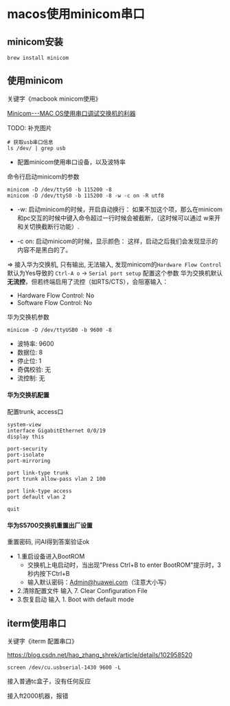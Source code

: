 # macos使用minicom串口

## minicom安装

```
brew install minicom
```


## 使用minicom

关键字《macbook minicom使用》

[Minicom---MAC OS使用串口调试交换机的利器](https://www.jianshu.com/p/3d921b547705)

TODO: 补充图片

```
# 获取usb串口信息
ls /dev/ | grep usb
```

* 配置minicom使用串口设备，以及波特率

命令行启动minicom的参数
```
minicom -D /dev/ttyS0 -b 115200 -8
minicom -D /dev/ttyS0 -b 115200 -8 -w -c on -R utf8
```

* -w: 启动minicom的时候，开启自动换行：
如果不加这个项，那么在minicom和pc交互的时候中键入命令超过一行时候会被截断，（这时候可以通过<C-a> w来开和关切换截断行功能）.

* -c on: 启动minicom的时候，显示颜色：
这样，启动之后我们会发现显示的内容不是黑白的了。

=> 接入华为交换机, 只有输出, 无法输入, 发现minicom的`Hardware Flow Control` 默认为Yes导致的
`Ctrl-A o` -> `Serial port setup` 配置这个参数
华为交换机默认**无流控**，但若终端启用了流控（如RTS/CTS），会阻塞输入：

- Hardware Flow Control: No
- Software Flow Control: No


华为交换机参数
```
minicom -D /dev/ttyUSB0 -b 9600 -8
```

- 波特率: 9600
- 数据位: 8
- 停止位: 1
- 奇偶校验: 无
- 流控制: 无

#### 华为交换机配置

配置trunk, access口
```
system-view
interface GigabitEthernet 0/0/19
display this

port-security
port-isolate
port-mirroring

port link-type trunk
port trunk allow-pass vlan 2 100

port link-type access
port default vlan 2

quit
```

#### 华为S5700交换机重置出厂设置

重置密码, 问AI得到答案验证ok

- 1.重启设备进入BootROM
  - 交换机上电启动时，当出现"Press Ctrl+B to enter BootROM"提示时，3秒内按下Ctrl+B
  - 输入默认密码：Admin@huawei.com（注意大小写）
- 2.清除配置文件
  输入 7. Clear Configuration File
- 3.恢复启动
  输入 1. Boot with default mode

## iterm使用串口

关键字《iterm 配置串口》

https://blog.csdn.net/hao_zhang_shrek/article/details/102958520

```
screen /dev/cu.usbserial-1430 9600 -L
```

接入普通tc盒子，没有任何反应

接入ft2000机器，报错

